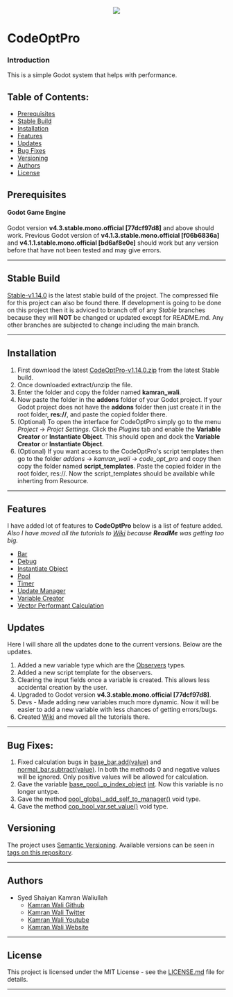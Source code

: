 <p align="center"><img src="https://imgur.com/vupUkm8.png"></p>

# CodeOptPro

### Introduction
This is a simple Godot system that helps with performance.

## Table of Contents:
- [Prerequisites](#prerequisites)
- [Stable Build](#stable-build)
- [Installation](#installation)
- [Features](#features)
- [Updates](#updates)
- [Bug Fixes](#bug-fixes)
- [Versioning](#versioning)
- [Authors](#authors)
- [License](#license)

## Prerequisites
#### Godot Game Engine
Godot version **v4.3.stable.mono.official [77dcf97d8]** and above should work. Previous Godot version of **v4.1.3.stable.mono.official [f06b6836a]** and **v4.1.1.stable.mono.official [bd6af8e0e]** should work but any version before that have not been tested and may give errors.
***
## Stable Build
[Stable-v1.14.0](https://github.com/deadlykam/CodeOptPro_Godot/tree/Stable-v1.14.0) is the latest stable build of the project. The compressed file for this project can also be found there. If development is going to be done on this project then it is adviced to branch off of any _Stable_ branches because they will **NOT** be changed or updated except for README.md. Any other branches are subjected to change including the main branch.
***
## Installation
1. First download the latest [CodeOptPro-v1.14.0.zip](https://github.com/deadlykam/CodeOptPro_Godot/releases/tag/v1.14.0) from the latest Stable build.
2. Once downloaded extract/unzip the file.
3. Enter the folder and copy the folder named **kamran_wali**.
4. Now paste the folder in the **addons** folder of your Godot project. If your Godot project does not have the **addons** folder then just create it in the root folder, **res://**, and paste the copied folder there.
5. (Optional) To open the interface for CodeOptPro simply go to the menu _Project_ -> _Projct Settings_. Click the _Plugins_ tab and enable the **Variable Creator** or **Instantiate Object**. This should open and dock the **Variable Creator** or **Instantiate Object**.
7. (Optional) If you want access to the CodeOptPro's script templates then go to the folder _addons_ -> _kamran_wali_ -> _code_opt_pro_ and copy then copy the folder named **script_templates**. Paste the copied folder in the root folder, res://. Now the script_templates should be available while inherting from Resource.
***
## Features
I have added lot of features to **CodeOptPro** below is a list of feature added. *Also I have moved all the tutorials to [Wiki](https://github.com/deadlykam/CodeOptPro_Godot/wiki) because **ReadMe** was getting too big.*

- [Bar](https://github.com/deadlykam/CodeOptPro_Godot/wiki/Tutorial-Bar)
- [Debug](https://github.com/deadlykam/CodeOptPro_Godot/wiki/Tutorial-Debug)
- [Instantiate Object](https://github.com/deadlykam/CodeOptPro_Godot/wiki/Tutorial-Instantiate-Object)
- [Pool](https://github.com/deadlykam/CodeOptPro_Godot/wiki/Tutorial-Pool)
- [Timer](https://github.com/deadlykam/CodeOptPro_Godot/wiki/Tutorial-Timer)
- [Update Manager](https://github.com/deadlykam/CodeOptPro_Godot/wiki/Tutorial-Update-Manager)
- [Variable Creator](https://github.com/deadlykam/CodeOptPro_Godot/wiki/Tutorial-Variable-Creator)
- [Vector Performant Calculation](https://github.com/deadlykam/CodeOptPro_Godot/wiki/Vec)

## Updates
Here I will share all the updates done to the current versions. Below are the updates.
1. Added a new variable type which are the [Observers](https://github.com/deadlykam/CodeOptPro_Godot/wiki/Tutorial-Variable-Creator#observers) types.
2. Added a new script template for the observers.
3. Clearing the input fields once a variable is created. This allows less accidental creation by the user.
4. Upgraded to Godot version **v4.3.stable.mono.official [77dcf97d8]**.
5. Devs - Made adding new variables much more dynamic. Now it will be easier to add a new variable with less chances of getting errors/bugs.
6. Created [Wiki](https://github.com/deadlykam/CodeOptPro_Godot/wiki) and moved all the tutorials there.
***
## Bug Fixes:
1. Fixed calculation bugs in [base_bar.add(value)](https://github.com/deadlykam/CodeOptPro_Godot/wiki/base_bar#void-add-int-value) and [normal_bar.subtract(value)](https://github.com/deadlykam/CodeOptPro_Godot/wiki/normal_bar#void-subtract--int-value-). In both the methods 0 and negative values will be ignored. Only positive values will be allowed for calculation.
2. Gave the variable [base_pool._p_index_object](https://github.com/deadlykam/CodeOptPro_Godot/wiki/base_pool#int-_p_index_object--0) [int](https://docs.godotengine.org/en/stable/classes/class_int.html#class-int). Now this variable is no longer untype.
3. Gave the method [pool_global._add_self_to_manager()](https://github.com/deadlykam/CodeOptPro_Godot/wiki/pool_global#void-_add_self_to_manager-) void type.
4. Gave the method [cop_bool_var.set_value()](https://github.com/deadlykam/CodeOptPro_Godot/wiki/cop_bool_var#void-set_value--bool-value-) void type.
## Versioning
The project uses [Semantic Versioning](https://semver.org/). Available versions can be seen in [tags on this repository](https://github.com/deadlykam/CodeOptPro_Godot/tags).
***
## Authors
- Syed Shaiyan Kamran Waliullah 
  - [Kamran Wali Github](https://github.com/deadlykam)
  - [Kamran Wali Twitter](https://twitter.com/KamranWaliDev)
  - [Kamran Wali Youtube](https://www.youtube.com/channel/UCkm-BgvswLViigPWrMo8pjg)
  - [Kamran Wali Website](https://deadlykam.github.io/)
***
## License
This project is licensed under the MIT License - see the [LICENSE.md](LICENSE) file for details.
***
